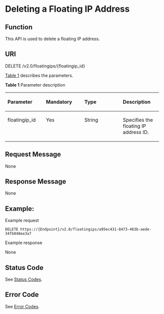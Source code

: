 # Deleting a Floating IP Address<a name="vpc_floatingiP_0005"></a>

## Function<a name="section1285101621658"></a>

This API is used to delete a floating IP address.

## URI<a name="section4025916121658"></a>

DELETE /v2.0/floatingips/\{floatingip\_id\}

[Table 1](#table49321613135118)  describes the parameters.

**Table  1**  Parameter description

<a name="table49321613135118"></a>
<table><thead align="left"><tr id="row89331813135112"><th class="cellrowborder" valign="top" width="25%" id="mcps1.2.5.1.1"><p id="p116676362558"><a name="p116676362558"></a><a name="p116676362558"></a><strong id="b17651848105713"><a name="b17651848105713"></a><a name="b17651848105713"></a>Parameter</strong></p>
</th>
<th class="cellrowborder" valign="top" width="25%" id="mcps1.2.5.1.2"><p id="p16671836175513"><a name="p16671836175513"></a><a name="p16671836175513"></a><strong id="b3655164915717"><a name="b3655164915717"></a><a name="b3655164915717"></a>Mandatory</strong></p>
</th>
<th class="cellrowborder" valign="top" width="25%" id="mcps1.2.5.1.3"><p id="p1766716366555"><a name="p1766716366555"></a><a name="p1766716366555"></a><strong id="b1980395018576"><a name="b1980395018576"></a><a name="b1980395018576"></a>Type</strong></p>
</th>
<th class="cellrowborder" valign="top" width="25%" id="mcps1.2.5.1.4"><p id="p116679360559"><a name="p116679360559"></a><a name="p116679360559"></a><strong id="b138701551205713"><a name="b138701551205713"></a><a name="b138701551205713"></a>Description</strong></p>
</th>
</tr>
</thead>
<tbody><tr id="row4934113125120"><td class="cellrowborder" valign="top" width="25%" headers="mcps1.2.5.1.1 "><p id="p1036313125105"><a name="p1036313125105"></a><a name="p1036313125105"></a>floatingip_id</p>
</td>
<td class="cellrowborder" valign="top" width="25%" headers="mcps1.2.5.1.2 "><p id="p11667113619558"><a name="p11667113619558"></a><a name="p11667113619558"></a>Yes</p>
</td>
<td class="cellrowborder" valign="top" width="25%" headers="mcps1.2.5.1.3 "><p id="p26672036175513"><a name="p26672036175513"></a><a name="p26672036175513"></a>String</p>
</td>
<td class="cellrowborder" valign="top" width="25%" headers="mcps1.2.5.1.4 "><p id="p566713367557"><a name="p566713367557"></a><a name="p566713367557"></a>Specifies the floating IP address ID.</p>
</td>
</tr>
</tbody>
</table>

## Request Message<a name="section5856898621658"></a>

None

## Response Message<a name="section1555365521658"></a>

None

## Example:<a name="section6432601621658"></a>

Example request

```
DELETE https://{Endpoint}/v2.0/floatingips/a95ec431-8473-463b-aede-34fb048ee3a7
```

Example response

None

## Status Code<a name="section10470352390"></a>

See  [Status Codes](status-codes.md).

## Error Code<a name="section85821649202813"></a>

See  [Error Codes](error-codes.md).

